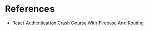 # References 

- [ React Authentication Crash Course With Firebase And Routing ](https://www.youtube.com/watch?v=PKwu15ldZ7k)